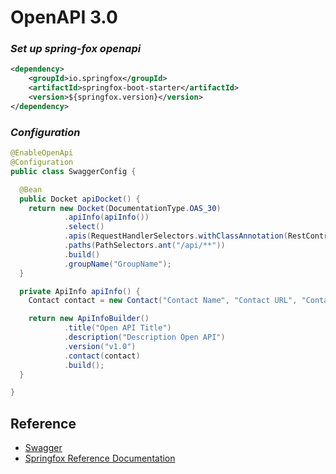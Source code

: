 # OpenAPI 3.0

### *Set up spring-fox openapi*

```xml
<dependency>
    <groupId>io.springfox</groupId>
    <artifactId>springfox-boot-starter</artifactId>
    <version>${springfox.version}</version>
</dependency>
```

### *Configuration*
```java
@EnableOpenApi
@Configuration
public class SwaggerConfig {

  @Bean
  public Docket apiDocket() {
    return new Docket(DocumentationType.OAS_30)
            .apiInfo(apiInfo())
            .select()
            .apis(RequestHandlerSelectors.withClassAnnotation(RestController.class))
            .paths(PathSelectors.ant("/api/**"))
            .build()
            .groupName("GroupName");
  }

  private ApiInfo apiInfo() {
    Contact contact = new Contact("Contact Name", "Contact URL", "Contact E-MAIL");

    return new ApiInfoBuilder()
            .title("Open API Title")
            .description("Description Open API")
            .version("v1.0")
            .contact(contact)
            .build();
  }

}
```

## Reference

* [Swagger](https://swagger.io "The Best APIs are Built with Swagger Tools | Swagger")
* [Springfox Reference Documentation](http://springfox.github.io/springfox/docs/snapshot/ "Springfox Reference Documentation")
